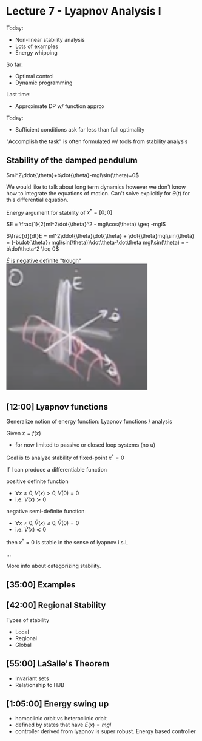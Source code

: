 # Lecture 7 - Lyapnov Analysis I

Today:
- Non-linear stability analysis
- Lots of examples
- Energy whipping

So far:
- Optimal control
- Dynamic programming

Last time:
- Approximate DP w/ function approx

Today:
- Sufficient conditions ask far less than full optimality

"Accomplish the task" is often formulated w/ tools from stability analysis

## Stability of the damped pendulum

$ml^2\ddot{\theta}+b\dot{\theta}-mgl\sin(\theta)=0$

We would like to talk about long term dynamics however we don't know how to integrate the equations of motion. Can't solve explicitly for $\theta(t)$ for this differential equation.

Energy argument for stability of $x^*=[0;0]$

$E = \frac{1}{2}ml^2\dot{\theta}^2 - mgl\cos(\theta) \geq -mgl$

$\frac{d}{dt}E = ml^2\ddot{\theta}\dot{\theta} + \dot{\theta}mgl\sin(\theta) = (-b\dot{\theta}+mgl\sin(\theta))\dot\theta-\dot\theta mgl\sin(\theta) = -b\dot\theta^2 \leq 0$

$\dot{E}$ is negative definite "trough"
![trough](images/Etrough.png)

## [12:00] Lyapnov functions
Generalize notion of energy function: Lyapnov functions / analysis

Given $\dot{x} = f(x)$

- for now limited to passive or closed loop systems (no u)

Goal is to analyze stability of fixed-point $x^* = 0$

If I can produce a differentiable function

positive definite function
- $\forall{x\neq0},  V(x) > 0, V(0)=0$
- i.e. $V(x)\succ 0$

negative semi-definite function
- $\forall{x\neq0},  \dot{V}(x) \leq 0, \dot{V}(0)=0$
- i.e. $\dot{V}(x)\preceq 0$

then $x^*=0$ is stable in the sense of lyapnov i.s.L

...

More info about categorizing stability.

## [35:00] Examples

## [42:00] Regional Stability

Types of stability
- Local
- Regional
- Global

## [55:00] LaSalle's Theorem

- Invariant sets
- Relationship to HJB

## [1:05:00] Energy swing up
- homoclinic orbit vs heteroclinic orbit
- defined by states that have $E(x)=mgl$
- controller derived from lyapnov is super robust. Energy based controller
